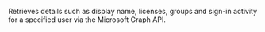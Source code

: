 Retrieves details such as display name, licenses, groups and sign-in activity for a specified user via the Microsoft Graph API.
